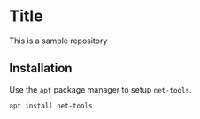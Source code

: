 # Title
This is a sample repository

## Installation
Use the `apt` package manager to setup `net-tools`.
```bash
apt install net-tools
```
